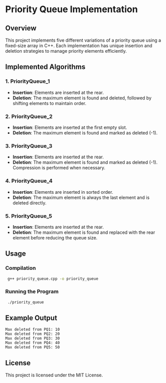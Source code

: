 # Priority Queue Implementation

## Overview
This project implements five different variations of a priority queue using a fixed-size array in C++. Each implementation has unique insertion and deletion strategies to manage priority elements efficiently.

## Implemented Algorithms

### 1. PriorityQueue_1
- **Insertion**: Elements are inserted at the rear.
- **Deletion**: The maximum element is found and deleted, followed by shifting elements to maintain order.

### 2. PriorityQueue_2
- **Insertion**: Elements are inserted at the first empty slot.
- **Deletion**: The maximum element is found and marked as deleted (-1).

### 3. PriorityQueue_3
- **Insertion**: Elements are inserted at the rear.
- **Deletion**: The maximum element is found and marked as deleted (-1). Compression is performed when necessary.

### 4. PriorityQueue_4
- **Insertion**: Elements are inserted in sorted order.
- **Deletion**: The maximum element is always the last element and is deleted directly.

### 5. PriorityQueue_5
- **Insertion**: Elements are inserted at the rear.
- **Deletion**: The maximum element is found and replaced with the rear element before reducing the queue size.

## Usage
### Compilation
```sh
 g++ priority_queue.cpp -o priority_queue
```

### Running the Program
```sh
 ./priority_queue
```

## Example Output
```
Max deleted from PQ1: 10
Max deleted from PQ2: 20
Max deleted from PQ3: 30
Max deleted from PQ4: 40
Max deleted from PQ5: 50
```

## License
This project is licensed under the MIT License.

